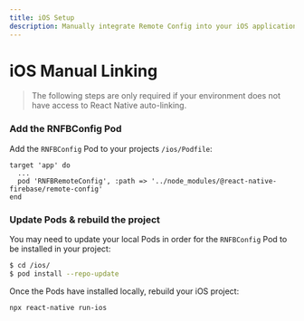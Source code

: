 ```yaml
---
title: iOS Setup
description: Manually integrate Remote Config into your iOS application.
---
```


# iOS Manual Linking

> The following steps are only required if your environment does not have access to React Native
> auto-linking.

### Add the RNFBConfig Pod

Add the `RNFBConfig` Pod to your projects `/ios/Podfile`:

```ruby{3}
target 'app' do
  ...
  pod 'RNFBRemoteConfig', :path => '../node_modules/@react-native-firebase/remote-config'
end
```

### Update Pods & rebuild the project

You may need to update your local Pods in order for the `RNFBConfig` Pod to be installed in your project:

```bash
$ cd /ios/
$ pod install --repo-update
```

Once the Pods have installed locally, rebuild your iOS project:

```bash
npx react-native run-ios
```
